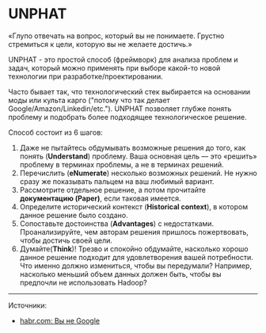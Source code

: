 # UNPHAT

«Глупо отвечать на вопрос, который вы не понимаете. Грустно стремиться к цели, которую вы не желаете достичь.»


UNPHAT - это простой способ (фреймворк) для анализа проблем и задач, который можно применять при выборе какой-то новой технологии при разработке/проектировании.

Часто бывает так, что технологический стек выбирается на основании моды или культа карго ("потому что так делает Google/Amazon/Linkedin/etc."). UNPHAT позволяет глубже понять проблему и подобрать более подходящее технологическое решение.

Способ состоит из 6 шагов:

1. Даже не пытайтесь обдумывать возможные решения до того, как понять (**Understand**) проблему. Ваша основная цель — это «решить» проблему в терминах проблемы, а не в терминах решений.
2. Перечислить (**eNumerate**) несколько возможных решений. Не нужно сразу же показывать пальцем на ваш любимый вариант.
3. Рассмотрите отдельное решение, а потом прочитайте **документацию (Paper)**, если таковая имеется.
4. Определите исторический контекст (**Historical context**), в котором данное решение было создано.
5. Сопоставьте достоинства (**Advantages**) с недостатками. Проанализируйте, чем авторам решения пришлось пожертвовать, чтобы достичь своей цели.
6. Думайте(**Think**)! Трезво и спокойно обдумайте, насколько хорошо данное решение подходит для удовлетворения вашей потребности. Что именно должно измениться, чтобы вы передумали? Например, насколько меньший объем данных должен быть, чтобы вы предпочли не использовать Hadoop?

---

Источники:

- [habr.com: Вы не Google](habr.com/ru/post/450230/)
